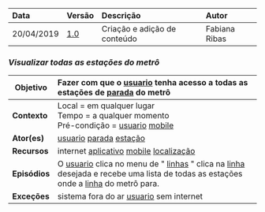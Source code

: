 |Data|Versão|Descrição|Autor|
|:---|:---|:---|:---|
|20/04/2019|[1.0](https://github.com/Andre-Eduardo/2019.1-Requisitos-Moovit/tree/master/cenarios/versao%20cenarios%201.0)|Criação e adição de conteúdo|Fabiana Ribas|


### ***<a name="Visualizar Todas As Estações Do Metrô">Visualizar todas as estações do metrô</a>***

|**Objetivo**|Fazer com que o [usuario](https://github.com/Andre-Eduardo/2019.1-Requisitos-Moovit/wiki/L65-Usu%C3%A1rio) tenha acesso a todas as estações de [parada](https://github.com/Andre-Eduardo/2019.1-Requisitos-Moovit/wiki/L41---parada) do metrô |
|--|:--|
|**Contexto**|Local = em qualquer lugar<br>Tempo = a qualquer momento<br>Pré-condição = [usuario](https://github.com/Andre-Eduardo/2019.1-Requisitos-Moovit/wiki/L65-Usu%C3%A1rio) [mobile](https://github.com/Andre-Eduardo/2019.1-Requisitos-Moovit/wiki/L03---aplica%C3%A7ao-mobile) |
|**Ator(es)**|[usuario](https://github.com/Andre-Eduardo/2019.1-Requisitos-Moovit/wiki/L65-Usu%C3%A1rio) [parada](https://github.com/Andre-Eduardo/2019.1-Requisitos-Moovit/wiki/L41---parada) [estação](https://github.com/Andre-Eduardo/2019.1-Requisitos-Moovit/wiki/L18---esta%C3%A7%C3%A3o) |
|**Recursos**|internet [aplicativo](https://github.com/Andre-Eduardo/2019.1-Requisitos-Moovit/wiki/L03---aplica%C3%A7ao-mobile) [mobile](https://github.com/Andre-Eduardo/2019.1-Requisitos-Moovit/wiki/L03---aplica%C3%A7ao-mobile) [localização](https://github.com/Andre-Eduardo/2019.1-Requisitos-Moovit/wiki/L32---Localiza) |
|**Episódios**|O [usuario](https://github.com/Andre-Eduardo/2019.1-Requisitos-Moovit/wiki/L65-Usu%C3%A1rio) clica no menu de " [linhas](https://github.com/Andre-Eduardo/2019.1-Requisitos-Moovit/wiki/L30---linhas) " clica na [linha](https://github.com/Andre-Eduardo/2019.1-Requisitos-Moovit/wiki/L27---linha) desejada e recebe uma lista de todas as estações onde a [linha](https://github.com/Andre-Eduardo/2019.1-Requisitos-Moovit/wiki/L27---linha) do metrô para. |
|**Exceções**|sistema fora do ar [usuario](https://github.com/Andre-Eduardo/2019.1-Requisitos-Moovit/wiki/L65-Usu%C3%A1rio) sem internet |
<br><br>